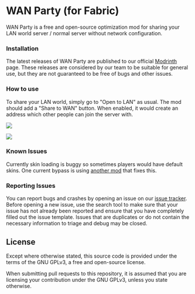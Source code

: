 # WAN Party (for Fabric)

WAN Party is a free and open-source optimization mod for sharing your LAN world server / normal server without network configuration.
### Installation

The latest releases of WAN Party are published to our official [Modrinth](https://modrinth.com/mod/wan-party) page. These releases are considered by our
team to be suitable for general use, but they are not guaranteed to be free of bugs and other issues.

### How to use

To share your LAN world, simply go to "Open to LAN" as usual. The mod should add a "Share to WAN" button. When enabled, it would create an address which other people can join the server with.

![](https://cdn.modrinth.com/data/R5N4InkF/images/0c74421faff80eaf1f25ce5a299b225edb8ae96a.png)

![](https://cdn.modrinth.com/data/R5N4InkF/images/7b3ca6b599389cfe7db7d8d3d2f4bcb8743a26f9.png)

### Known Issues
Currently skin loading is buggy so sometimes players would have default skins. One current bypass is using [another mod](https://www.curseforge.com/minecraft/mc-mods/offlineskins-fabric) that fixes this.

### Reporting Issues

You can report bugs and crashes by opening an issue on our [issue tracker](https://github.com/pufferffish/wanparty/issues).
Before opening a new issue, use the search tool to make sure that your issue has not already been reported and ensure
that you have completely filled out the issue template. Issues that are duplicates or do not contain the necessary
information to triage and debug may be closed.

## License

Except where otherwise stated, this source code is provided under the terms of the GNU GPLv3, a free and open-source
license.

When submitting pull requests to this repository, it is assumed that you are licensing your contribution under the
GNU GPLv3, unless you state otherwise.
